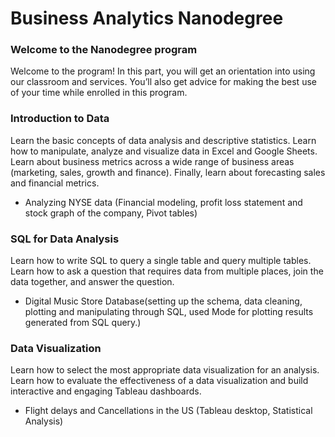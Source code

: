 # Business Analytics Nanodegree

### Welcome to the Nanodegree program
Welcome to the program! In this part, you will get an orientation into using our classroom and services. You’ll also get advice for making the best use of your time while enrolled in this program.

### Introduction to Data
Learn the basic concepts of data analysis and descriptive statistics. Learn how to manipulate, analyze and visualize data in Excel and Google Sheets. Learn about business metrics across a wide range of business areas (marketing, sales, growth and finance). Finally, learn about forecasting sales and financial metrics.
* Analyzing NYSE data (Financial modeling, profit loss statement and stock graph of the company, Pivot tables) 

### SQL for Data Analysis
Learn how to write SQL to query a single table and query multiple tables. Learn how to ask a question that requires data from multiple places, join the data together, and answer the question.
* Digital Music Store Database(setting up the schema, data cleaning, plotting and manipulating through SQL, used Mode for plotting results generated from SQL query.)

### Data Visualization
Learn how to select the most appropriate data visualization for an analysis. Learn how to evaluate the effectiveness of a data visualization and build interactive and engaging Tableau dashboards.
* Flight delays and Cancellations in the US (Tableau desktop, Statistical Analysis)


